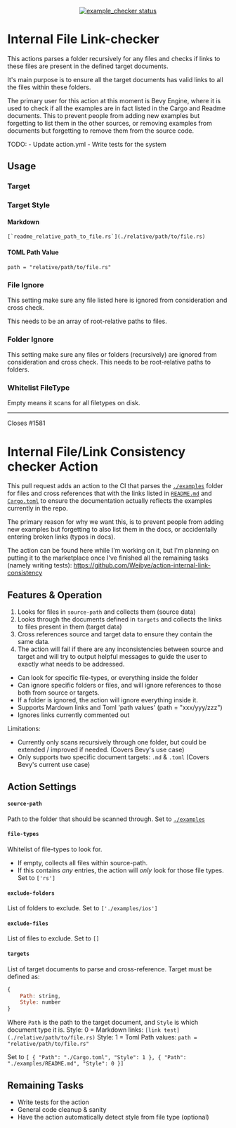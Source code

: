 <p align="center">
  <a href="https://github.com/Weibye/example_checker/actions"><img alt="example_checker status" src="https://github.com/Weibye/example_checker/workflows/build-test/badge.svg"></a>
</p>

# Internal File Link-checker

This actions parses a folder recursively for any files and checks if links to these files are present in the defined target documents.

It's main purpose is to ensure all the target documents has valid links to all the files within these folders.

The primary user for this action at this moment is Bevy Engine, where it is used to check if all the examples are in fact listed in the Cargo and Readme documents. This to prevent people from adding new examples but forgetting to list them in the other sources, or removing examples from documents but forgetting to remove them from the source code.

TODO:
    - Update action.yml
    - Write tests for the system
## Usage




### Target

### Target Style
#### Markdown
```[`readme_relative_path_to_file.rs`](./relative/path/to/file.rs)```
#### TOML Path Value
`path = "relative/path/to/file.rs"`

### File Ignore

This setting make sure any file listed here is ignored from consideration and cross check. 

This needs to be an array of root-relative paths to files.


### Folder Ignore
This setting make sure any files or folders (recursively) are ignored from consideration and cross check.
This needs to be root-relative paths to folders.
### Whitelist FileType

Empty means it scans for all filetypes on disk. 

    


----------------------

Closes #1581 

# Internal File/Link Consistency checker Action

This pull request adds an action to the CI that parses the [`./examples`](https://github.com/bevyengine/bevy/tree/main/examples) folder for files and cross references that with the links listed in [`README.md`](https://github.com/bevyengine/bevy/blob/main/examples/README.md) and [`Cargo.toml`](https://github.com/bevyengine/bevy/blob/main/Cargo.toml) to ensure the documentation actually reflects the examples currently in the repo. 

The primary reason for why we want this, is to prevent people from adding new examples but forgetting to also list them in the docs, or accidentally entering broken links (typos in docs).

The action can be found here while I'm working on it, but I'm planning on putting it to the marketplace once I've finished all the remaining tasks (namely writing tests): https://github.com/Weibye/action-internal-link-consistency

## Features & Operation
1. Looks for files in `source-path` and collects them (source data)
2. Looks through the documents defined in `targets` and collects the links to files present in them (target data)
3. Cross references source and target data to ensure they contain the same data.
4. The action will fail if there are any inconsistencies between source and target and will try to output helpful messages to guide the user to exactly what needs to be addressed. 

- Can look for specific file-types, or everything inside the folder
- Can ignore specific folders or files, and will ignore references to those both from source or targets.
- If a folder is ignored, the action will ignore everything inside it. 
- Supports Mardown links and Toml 'path values' (path = "xxx/yyy/zzz")
- Ignores links currently commented out

 Limitations: 
- Currently only scans recursively through one folder, but could be extended / improved if needed. (Covers Bevy's use case)
- Only supports two specific document targets: `.md` & `.toml` (Covers Bevy's current use case)

## Action Settings
#### `source-path`
Path to the folder that should be scanned through. 
Set to [`./examples`](https://github.com/bevyengine/bevy/tree/main/examples)

#### `file-types`
Whitelist of file-types to look for. 
- If empty, collects all files within source-path. 
- If this contains _any_ entries, the action will _only_ look for those file types.
Set to `['rs']`

#### `exclude-folders`
List of folders to exclude.
Set to `['./examples/ios']`

#### `exclude-files`
List of files to exclude. 
Set to `[]`

#### `targets`
List of target documents to parse and cross-reference. 
Target must be defined as:
```javascript
{
    Path: string,
    Style: number
}
```
Where `Path` is the path to the target document, and `Style` is which document type it is. 
Style: 0 = Markdown links: `[link test](./relative/path/to/file.rs)`
Style: 1 = Toml Path values: `path = "relative/path/to/file.rs"`

Set to `[ { "Path": "./Cargo.toml", "Style": 1 }, { "Path": "./examples/README.md", "Style": 0 }]`

## Remaining Tasks
- Write tests for the action
- General code cleanup & sanity
- Have the action automatically detect style from file type (optional)
